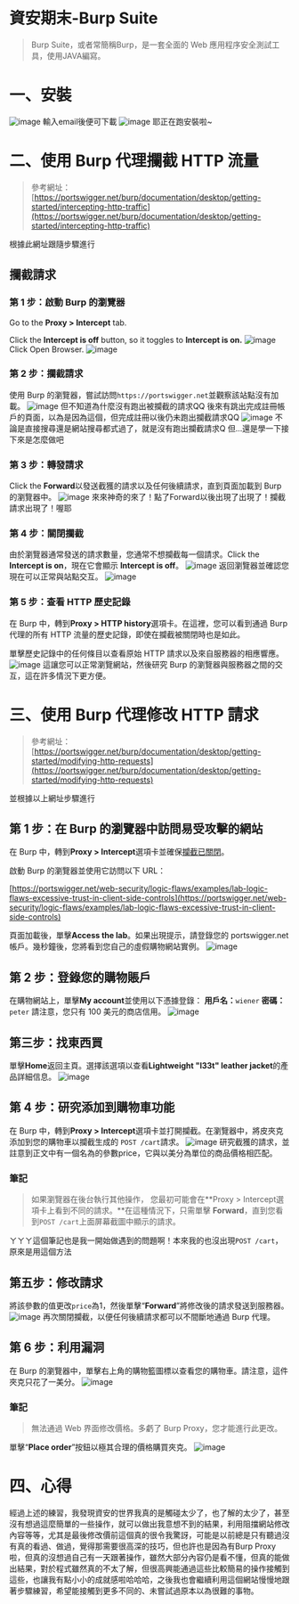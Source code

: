 # 資安期末-Burp Suite

> Burp Suite，或者常簡稱Burp，是一套全面的 Web 應用程序安全測試工具，使用JAVA編寫。
> 

# 一、安裝
![image](https://user-images.githubusercontent.com/105283235/173318818-9fa4592b-1479-4ad4-aacd-fd28fd1cc1fe.png)
輸入email後便可下載
![image](https://user-images.githubusercontent.com/105283235/173319171-38409827-c9b3-4cb9-b1a3-ab75d999d0c1.png)
耶正在跑安裝啦~

# 二、****使用 Burp 代理攔截 HTTP 流量****
> 參考網址：[https://portswigger.net/burp/documentation/desktop/getting-started/intercepting-http-traffic](https://portswigger.net/burp/documentation/desktop/getting-started/intercepting-http-traffic)
> 

根據此網址跟隨步驟進行
## ****攔截請求****

### ****第 1 步：啟動 Burp 的瀏覽器****

Go to the **Proxy > Intercept** tab.

Click the **Intercept is off** button, so it toggles to **Intercept is on.**
![image](https://user-images.githubusercontent.com/105283235/173320445-be6b57d5-9234-4606-afdc-481924eaec08.png)
Click Open Browser.
![image](https://user-images.githubusercontent.com/105283235/173320959-a565155f-4bb8-4dc9-be73-1aab219f22fa.png)

### ****第 2 步：攔截請求****

使用 Burp 的瀏覽器，嘗試訪問`https://portswigger.net`並觀察該站點沒有加載。
![image](https://user-images.githubusercontent.com/105283235/173322362-ee348e69-24de-4bed-bbac-d240f0445a99.png)
但不知道為什麼沒有跑出被攔截的請求QQ
後來有跳出完成註冊帳戶的頁面，以為是因為這個，但完成註冊以後仍未跑出攔截請求QQ
![image](https://user-images.githubusercontent.com/105283235/173326375-681bb08b-4161-45cd-a835-adf957638527.png)
不論是直接搜尋還是網站搜尋都式過了，就是沒有跑出攔截請求Q
但...還是學一下接下來是怎麼做吧

### ****第 3 步：轉發請求****

Click the **Forward**以發送截獲的請求以及任何後續請求，直到頁面加載到 Burp 的瀏覽器中。
![image](https://user-images.githubusercontent.com/105283235/173326221-6dc3789e-a17f-4507-889e-3e361db4762e.png)
來來神奇的來了！點了Forward以後出現了出現了！攔截請求出現了！喔耶

### **第 4 步：關閉攔截**

由於瀏覽器通常發送的請求數量，您通常不想攔截每一個請求。Click the **Intercept is on**，現在它會顯示 **Intercept is off**。
![image](https://user-images.githubusercontent.com/105283235/173326749-9f2fd535-6c5f-4ad6-94ae-9260bd00c5bd.png)
返回瀏覽器並確認您現在可以正常與站點交互。
![image](https://user-images.githubusercontent.com/105283235/173327157-69c87282-30d9-4f46-86dc-0ed64ea7ee0f.png)

### **第 5 步：查看 HTTP 歷史記錄**

在 Burp 中，轉到**Proxy > HTTP history**選項卡。在這裡，您可以看到通過 Burp 代理的所有 HTTP 流量的歷史記錄，即使在攔截被關閉時也是如此。

單擊歷史記錄中的任何條目以查看原始 HTTP 請求以及來自服務器的相應響應。
![image](https://user-images.githubusercontent.com/105283235/173327053-e5be723b-0523-400d-9bb1-98aa62a2e218.png)
這讓您可以正常瀏覽網站，然後研究 Burp 的瀏覽器與服務器之間的交互，這在許多情況下更方便。

# 三、****使用 Burp 代理修改 HTTP 請求****
> 參考網址：[https://portswigger.net/burp/documentation/desktop/getting-started/modifying-http-requests](https://portswigger.net/burp/documentation/desktop/getting-started/modifying-http-requests)
> 

並根據以上網址步驟進行

## **第 1 步：在 Burp 的瀏覽器中訪問易受攻擊的網站**

在 Burp 中，轉到**Proxy > Intercept**選項卡並確保[攔截已關閉](https://portswigger.net/burp/documentation/desktop/tools/proxy/intercept#controls)。

啟動 Burp 的瀏覽器並使用它訪問以下 URL：

[https://portswigger.net/web-security/logic-flaws/examples/lab-logic-flaws-excessive-trust-in-client-side-controls](https://portswigger.net/web-security/logic-flaws/examples/lab-logic-flaws-excessive-trust-in-client-side-controls)

頁面加載後，單擊**Access the lab**。如果出現提示，請登錄您的 portswigger.net 帳戶。幾秒鐘後，您將看到您自己的虛假購物網站實例。
![image](https://user-images.githubusercontent.com/105283235/173329835-544b087b-2ed9-46b5-b948-3a2be096c6b7.png)

## **第 2 步：登錄您的購物賬戶**

在購物網站上，單擊**My account**並使用以下憑據登錄：
**用戶名：**`wiener`
**密碼：**`peter`
請注意，您只有 100 美元的商店信用。
![image](https://user-images.githubusercontent.com/105283235/173330479-d529b64c-594c-4edb-a4e5-5464433168e6.png)

## **第三步：找東西買**

單擊**Home**返回主頁。選擇該選項以查看**Lightweight "l33t" leather jacket**的產品詳細信息。
![image](https://user-images.githubusercontent.com/105283235/173330953-fc62795e-2ee3-4342-99bc-b63ae9e1c568.png)

## **第 4 步：研究添加到購物車功能**

在 Burp 中，轉到**Proxy > Intercept**選項卡並打開攔截。在瀏覽器中，將皮夾克添加到您的購物車以攔截生成的 `POST /cart`請求。
![image](https://user-images.githubusercontent.com/105283235/173331736-f2d84a8f-a0a2-488a-b17f-4a9f22f87c8d.png)
研究截獲的請求，並註意到正文中有一個名為的參數price，它與以美分為單位的商品價格相匹配。
### **筆記**

> 如果瀏覽器在後台執行其他操作， 您最初可能會在**Proxy > Intercept選項卡上看到不同的請求。**在這種情況下，只需單擊 **Forward**，直到您看到`POST /cart`上面屏幕截圖中顯示的請求。
> 

ㄚㄚㄚ這個筆記也是我一開始做遇到的問題啊！本來我的也沒出現`POST /cart`，原來是用這個方法

## **第五步：修改請求**

將該參數的值更改`price`為1，然後單擊“**Forward**”將修改後的請求發送到服務器。
![image](https://user-images.githubusercontent.com/105283235/173332513-aeba886e-492a-464a-90e4-56d93d1d8527.png)
再次關閉攔截，以便任何後續請求都可以不間斷地通過 Burp 代理。

## **第 6 步：利用漏洞**

在 Burp 的瀏覽器中，單擊右上角的購物籃圖標以查看您的購物車。請注意，這件夾克只花了一美分。
![image](https://user-images.githubusercontent.com/105283235/173333207-d1d9e503-77c7-4950-9a2b-7081bf4aa64b.png)
### **筆記**

> 無法通過 Web 界面修改價格。多虧了 Burp Proxy，您才能進行此更改。
> 

單擊“**Place order**”按鈕以極其合理的價格購買夾克。
![image](https://user-images.githubusercontent.com/105283235/173332735-6a86b111-c1d5-470c-9cdf-47cb65bc3293.png)

# 四、心得

經過上述的練習，我發現資安的世界我真的是觸碰太少了，也了解的太少了，甚至沒有想過這麼簡單的一些操作，就可以做出我意想不到的結果，利用阻擋網站修改內容等等，尤其是最後修改價前這個真的很令我驚訝，可能是以前總是只有聽過沒有真的看過、做過，覺得那需要很高深的技巧，但也許也是因為有Burp Proxy啦，但真的沒想過自己有一天跟著操作，雖然大部分內容仍是看不懂，但真的能做出結果，對於程式雖然真的不太了解，但很高興能通過這些比較簡易的操作接觸到這些，也讓我有點小小的成就感啦哈哈哈，之後我也會繼續利用這個網站慢慢地跟著步驟練習，希望能接觸到更多不同的、未嘗試過原本以為很難的事物。
